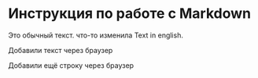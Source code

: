 # Инструкция по работе с Markdown

Это обычный текст. что-то изменила Text in english.

Добавили текст через браузер

Добавили ещё строку через браузер
